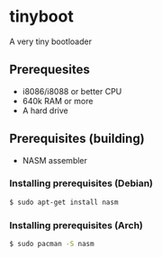 # tinyboot
A very tiny bootloader

## Prerequesites
- i8086/i8088 or better CPU
- 640k RAM or more
- A hard drive

## Prerequisites (building)
- NASM assembler

### Installing prerequisites (Debian)
```sh
$ sudo apt-get install nasm
```

### Installing prerequisites (Arch)
```sh
$ sudo pacman -S nasm
```
